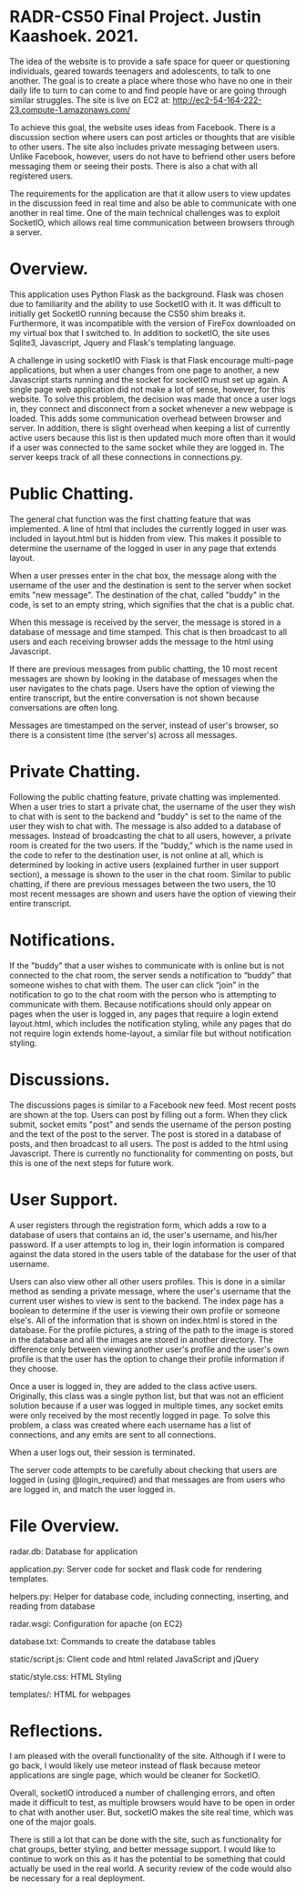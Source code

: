 # RADR-CS50 Final Project. Justin Kaashoek. 2021.

The idea of the website is to provide a safe space for queer or questioning
individuals, geared towards teenagers and adolescents, to talk to one
another. The goal is to create a place where those who have no one in their
daily life to turn to can come to and find people have or are going through
similar struggles. The site is live on EC2 at:
http://ec2-54-164-222-23.compute-1.amazonaws.com/

To achieve this goal, the website uses ideas from Facebook. There is a
discussion section where users can post articles or thoughts that are visible to
other users. The site also includes private messaging between users. Unlike
Facebook, however, users do not have to befriend other users before messaging
them or seeing their posts. There is also a chat with all registered users.

The requirements for the application are that it allow users to view updates in
the discussion feed in real time and also be able to communicate with one
another in real time. One of the main technical challenges was to exploit
SocketIO, which allows real time communication between browsers through a
server.


# Overview.

This application uses Python Flask as the background. Flask was chosen due to
familiarity and the ability to use SocketIO with it. It was difficult to
initially get SocketIO running because the CS50 shim breaks it. Furthermore, it
was incompatible with the version of FireFox downloaded on my virtual box that I
switched to.  In addition to socketIO, the site uses Sqlite3, Javascript, Jquery
and Flask's templating language.

A challenge in using socketIO with Flask is that Flask encourage multi-page
applications, but when a user changes from one page to another, a new Javascript
starts running and the socket for socketIO must set up again.  A single page web
application did not make a lot of sense, however, for this website. To solve
this problem, the decision was made that once a user logs in, they connect and
disconnect from a socket whenever a new webpage is loaded. This adds some
communication overhead between browser and server.  In addition, there is slight
overhead when keeping a list of currently active users because this list is then
updated much more often than it would if a user was connected to the same socket
while they are logged in.  The server keeps track of all these connections in
connections.py.

# Public Chatting.

The general chat function was the first chatting feature that was implemented. A
line of html that includes the currently logged in user was included in
layout.html but is hidden from view. This makes it possible to determine the
username of the logged in user in any page that extends layout.  

When a user presses enter in the chat box, the message along with the username
of the user and the destination is sent to the server when socket emits "new
message". The destination of the chat, called "buddy" in the code, is set to an
empty string, which signifies that the chat is a public chat. 

When this message is received by the server, the message is stored in a database
of message and time stamped. This chat is then broadcast to all users and each
receiving browser adds the message to the html using Javascript.

If there are previous messages from public chatting, the 10 most recent messages
are shown by looking in the database of messages when the user navigates to the
chats page. Users have the option of viewing the entire transcript, but the
entire conversation is not shown because conversations are often long.

Messages are timestamped on the server, instead of user's browser, so there is a
consistent time (the server's) across all messages.

# Private Chatting.

Following the public chatting feature, private chatting was implemented. When a
user tries to start a private chat, the username of the user they wish to chat
with is sent to the backend and "buddy" is set to the name of the user they wish
to chat with. The message is also added to a database of messages. Instead of
broadcasting the chat to all users, however, a private room is created for the
two users. If the “buddy,” which is the name used in the code to refer to the
destination user, is not online at all, which is determined by looking in active
users (explained further in user support section), a message is shown to the
user in the chat room. Similar to public chatting, if there are previous
messages between the two users, the 10 most recent messages are shown and users
have the option of viewing their entire transcript.


# Notifications.

If the "buddy" that a user wishes to communicate with is online but is not
connected to the chat room, the server sends a notification to “buddy” that
someone wishes to chat with them. The user can click “join” in the notification to
go to the chat room with the person who is attempting to communicate with
them. Because notifications should only appear on pages when the user is logged
in, any pages that require a login extend layout.html, which includes the
notification styling, while any pages that do not require login extends
home-layout, a similar file but without notification styling.

# Discussions.

The discussions pages is similar to a Facebook new feed. Most recent posts are
shown at the top. Users can post by filling out a form. When they click submit,
socket emits "post" and sends the username of the person posting and the text of
the post to the server. The post is stored in a database of posts, and then
broadcast to all users. The post is added to the html using Javascript. There is
currently no functionality for commenting on posts, but this is one of the next
steps for future work.

# User Support.

A user registers through the registration form, which adds a row to a database
of users that contains an id, the user's username, and his/her password. If a
user attempts to log in, their login information is compared against the data
stored in the users table of the database for the user of that username.

Users can also view other all other users profiles. This is done in a similar
method as sending a private message, where the user's username that the current
user wishes to view is sent to the backend. The index page has a boolean to
determine if the user is viewing their own profile or someone else's. All of the
information that is shown on index.html is stored in the database. For the
profile pictures, a string of the path to the image is stored in the database
and all the images are stored in another directory. The difference only between
viewing another user's profile and the user's own profile is that the user has
the option to change their profile information if they choose.

Once a user is logged in, they are added to the class active users. Originally,
this class was a single python list, but that was not an efficient solution
because if a user was logged in multiple times, any socket emits were only
received by the most recently logged in page. To solve this problem, a class was
created where each username has a list of connections, and any emits are sent to
all connections.

When a user logs out, their session is terminated. 

The server code attempts to be carefully about checking that users are logged in
(using @login_required) and that messages are from users who are logged in, and
match the user logged in.


# File Overview.

radar.db: Database for application

application.py: Server code for socket and flask code for rendering templates.

helpers.py: Helper for database code, including connecting, inserting, and
reading from database

radar.wsgi: Configuration for apache (on EC2)

database.txt: Commands to create the database tables

static/script.js: Client code and html related JavaScript and jQuery

static/style.css: HTML Styling

templates/: HTML for webpages


# Reflections.

I am pleased with the overall functionality of the site. Although if I were to
go back, I would likely use meteor instead of flask because meteor applications
are single page, which would be cleaner for SocketIO.

Overall, socketIO introduced a number of challenging errors, and often made it
difficult to test, as multiple browsers would have to be open in order to chat
with another user. But, socketIO makes the site real time, which was one of the
major goals.

There is still a lot that can be done with the site, such as functionality for
chat groups, better styling, and better message support. I would like to
continue to work on this as it has the potential to be something that could
actually be used in the real world.  A security review of the code would also be
necessary for a real deployment.


